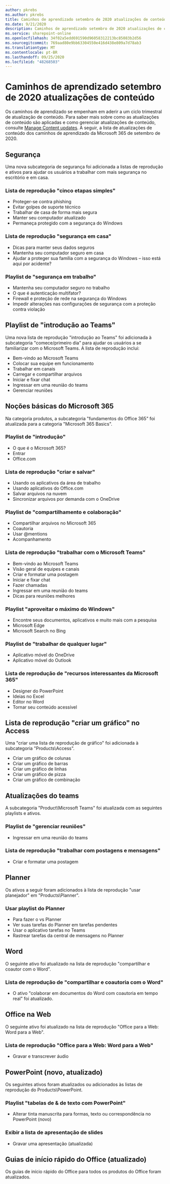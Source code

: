 ```yaml
---
author: pkrebs
ms.author: pkrebs
title: Caminhos de aprendizado setembro de 2020 atualizações de conteúdo
ms.date: 9/21/2020
description: Caminhos de aprendizado setembro de 2020 atualizações de conteúdo
ms.service: sharepoint-online
ms.openlocfilehash: 34f02a5edd691590d96058312213bc85083b2d56
ms.sourcegitcommit: 769aad80e9bb63304550e416d438e809a7d78ab3
ms.translationtype: MT
ms.contentlocale: pt-BR
ms.lasthandoff: 09/25/2020
ms.locfileid: "48268503"
---
```

# <a name="learning-pathways-september-2020-content-updates"></a>Caminhos de aprendizado setembro de 2020 atualizações de conteúdo
Os caminhos de aprendizado se empenham em aderir a um ciclo trimestral de atualização de conteúdo. Para saber mais sobre como as atualizações de conteúdo são aplicadas e como gerenciar atualizações de conteúdo, consulte [Manage Content updates](custom_contentupdatesmanage.md). A seguir, a lista de atualizações de conteúdo dos caminhos de aprendizado da Microsoft 365 de setembro de 2020. 

## <a name="security"></a>Segurança
Uma nova subcategoria de segurança foi adicionada a listas de reprodução e ativos para ajudar os usuários a trabalhar com mais segurança no escritório e em casa. 

### <a name="five-simple-steps-playlist"></a>Lista de reprodução "cinco etapas simples"
- Proteger-se contra phishing
- Evitar golpes de suporte técnico
- Trabalhar de casa de forma mais segura
- Manter seu computador atualizado
- Permaneça protegido com a segurança do Windows

### <a name="security-at-home-playlist"></a>Lista de reprodução "segurança em casa"
- Dicas para manter seus dados seguros
- Mantenha seu computador seguro em casa
- Ajudar a proteger sua família com a segurança do Windows – isso está aqui por acidente?

### <a name="security-at-work-playlist"></a>Playlist de "segurança em trabalho"
- Mantenha seu computador seguro no trabalho
- O que é autenticação multifator?
- Firewall e proteção de rede na segurança do Windows
- Impedir alterações nas configurações de segurança com a proteção contra violação

## <a name="get-started-with-teams-playlist"></a>Playlist de "introdução ao Teams"
Uma nova lista de reprodução "introdução ao Teams" foi adicionada à subcategoria "comece/primeiro dia" para ajudar os usuários a se familiarizar com o Microsoft Teams. A lista de reprodução inclui:
- Bem-vindo ao Microsoft Teams  
- Colocar sua equipe em funcionamento
- Trabalhar em canais  
- Carregar e compartilhar arquivos 
- Iniciar e fixar chat  
- Ingressar em uma reunião do teams 
- Gerenciar reuniões 
 
## <a name="microsoft-365-basics"></a>Noções básicas do Microsoft 365
Na categoria produtos, a subcategoria "fundamentos do Office 365" foi atualizada para a categoria "Microsoft 365 Basics". 

### <a name="get-started-playlist"></a>Playlist de "introdução"
- O que é o Microsoft 365?
- Entrar
- Office.com

### <a name="create-and-save-playlist"></a>Lista de reprodução "criar e salvar"
- Usando os aplicativos da área de trabalho
- Usando aplicativos do Office.com
- Salvar arquivos na nuvem
- Sincronizar arquivos por demanda com o OneDrive

### <a name="share-and-collaborate-playlist"></a>Playlist de "compartilhamento e colaboração"
- Compartilhar arquivos no Microsoft 365
- Coautoria
- Usar @mentions
- Acompanhamento

### <a name="work-with-microsoft-teams-playlist"></a>Lista de reprodução "trabalhar com o Microsoft Teams"
- Bem-vindo ao Microsoft Teams
- Visão geral de equipes e canais
- Criar e formatar uma postagem
- Iniciar e fixar chat
- Fazer chamadas
- Ingressar em uma reunião do teams
- Dicas para reuniões melhores

### <a name="get-the-most-out-of-windows-playlist"></a>Playlist "aproveitar o máximo do Windows"
- Encontre seus documentos, aplicativos e muito mais com a pesquisa
- Microsoft Edge
- Microsoft Search no Bing

### <a name="work-from-anywhere-playlist"></a>Playlist de "trabalhar de qualquer lugar"
- Aplicativo móvel do OneDrive
- Aplicativo móvel do Outlook

### <a name="cool-microsoft-365-features-playlist"></a>Lista de reprodução de "recursos interessantes da Microsoft 365"
- Designer do PowerPoint
- Ideias no Excel
- Editor no Word
- Tornar seu conteúdo acessível

## <a name="create-a-chart-playlist-in-access"></a>Lista de reprodução "criar um gráfico" no Access
Uma "criar uma lista de reprodução de gráfico" foi adicionada à subcategoria "Products\Access".  
- Criar um gráfico de colunas
- Criar um gráfico de barras
- Criar um gráfico de linhas
- Criar um gráfico de pizza
- Criar um gráfico de combinação

## <a name="teams-updates"></a>Atualizações do teams
A subcategoria "Product\Microsoft Teams" foi atualizada com as seguintes playlists e ativos. 

### <a name="manage-meetings-playlist"></a>Playlist de "gerenciar reuniões"
- Ingressar em uma reunião do teams
### <a name="work-with-posts-and-messages-playlist"></a>Lista de reprodução "trabalhar com postagens e mensagens"
- Criar e formatar uma postagem

## <a name="planner"></a>Planner 
Os ativos a seguir foram adicionados à lista de reprodução "usar planejador" em "Products\Planner".
### <a name="use-planner-playlist"></a>Usar playlist do Planner
- Para fazer o vs Planner
- Ver suas tarefas do Planner em tarefas pendentes
- Usar o aplicativo tarefas no Teams
- Rastrear tarefas da central de mensagens no Planner

## <a name="word"></a>Word
O seguinte ativo foi atualizado na lista de reprodução "compartilhar e coautor com o Word".

### <a name="share-and-co-author-with-word-playlist"></a>Lista de reprodução de "compartilhar e coautoria com o Word"
- O ativo "colaborar em documentos do Word com coautoria em tempo real" foi atualizado. 

## <a name="office-for-the-web"></a>Office na Web
O seguinte ativo foi atualizado na lista de reprodução "Office para a Web: Word para a Web".

### <a name="office-for-the-web-word-for-the-web-playlist"></a>Lista de reprodução "Office para a Web: Word para a Web"
- Gravar e transcrever áudio

## <a name="powerpoint-new-updated"></a>PowerPoint (novo, atualizado)
Os seguintes ativos foram atualizados ou adicionados às listas de reprodução do Products\PowerPoint. 

### <a name="text--tables-with-powerpoint-playlist"></a>Playlist "tabelas de & de texto com PowerPoint"
- Alterar tinta manuscrita para formas, texto ou correspondência no PowerPoint (novo)

### <a name="present-slideshows-playlist"></a>Exibir a lista de apresentação de slides
- Gravar uma apresentação (atualizada)

## <a name="office-quick-start-guides-updated"></a>Guias de início rápido do Office (atualizado)
Os guias de início rápido do Office para todos os produtos do Office foram atualizados. 





